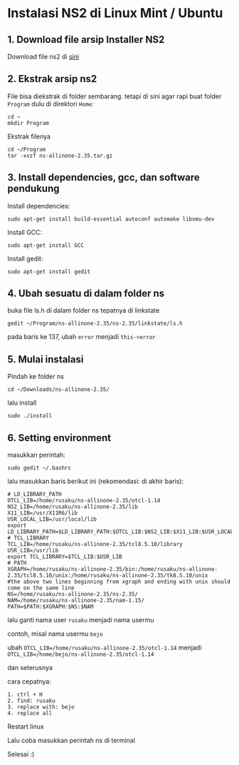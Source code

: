 # Instalasi NS2 di Linux Mint / Ubuntu
## 1. Download file arsip Installer NS2
Download file ns2 di [sini](http://sourceforge.net/projects/nsnam/files/latest/download)
## 2. Ekstrak arsip ns2
File bisa diekstrak di folder sembarang. tetapi di sini agar rapi buat folder `Program` dulu di direktori `Home`:
	
	cd ~
	mkdir Program
Ekstrak filenya
	
	cd ~/Program
	tar -xvzf ns-allinone-2.35.tar.gz

## 3. Install dependencies, gcc, dan software pendukung
Install dependencies:
	
	sudo apt-get install build-essential autoconf automake libxmu-dev
Install GCC:
	
	sudo apt-get install GCC

Install gedit:

	sudo apt-get install gedit


## 4. Ubah sesuatu di dalam folder ns
buka file ls.h di dalam folder ns tepatnya di linkstate

	gedit ~/Program/ns-allinone-2.35/ns-2.35/linkstate/ls.h
pada baris ke 137, ubah `error` menjadi `this->error`

## 5. Mulai instalasi
Pindah ke folder ns

	cd ~/Downloads/ns-allinone-2.35/
lalu install

	sudo ./install

## 6. Setting environment
masukkan perintah:

	sudo gedit ~/.bashrc
lalu masukkan baris berikut ini (rekomendasi: di akhir baris):

	# LD_LIBRARY_PATH
	OTCL_LIB=/home/rusaku/ns-allinone-2.35/otcl-1.14
	NS2_LIB=/home/rusaku/ns-allinone-2.35/lib
	X11_LIB=/usr/X11R6/lib
	USR_LOCAL_LIB=/usr/local/lib
	export LD_LIBRARY_PATH=$LD_LIBRARY_PATH:$OTCL_LIB:$NS2_LIB:$X11_LIB:$USR_LOCAL_LIB
	# TCL_LIBRARY
	TCL_LIB=/home/rusaku/ns-allinone-2.35/tcl8.5.10/library
	USR_LIB=/usr/lib
	export TCL_LIBRARY=$TCL_LIB:$USR_LIB
	# PATH
	XGRAPH=/home/rusaku/ns-allinone-2.35/bin:/home/rusaku/ns-allinone-2.35/tcl8.5.10/unix:/home/rusaku/ns-allinone-2.35/tk8.5.10/unix
	#the above two lines beginning from xgraph and ending with unix should come on the same line
	NS=/home/rusaku/ns-allinone-2.35/ns-2.35/ 
	NAM=/home/rusaku/ns-allinone-2.35/nam-1.15/ 
	PATH=$PATH:$XGRAPH:$NS:$NAM

lalu ganti nama user `rusaku` menjadi nama usermu

contoh, misal nama usermu `bejo`

ubah `OTCL_LIB=/home/rusaku/ns-allinone-2.35/otcl-1.14` menjadi `OTCL_LIB=/home/bejo/ns-allinone-2.35/otcl-1.14`

dan seterusnya

cara cepatnya:

	1. ctrl + H
	2. find: rusaku
	3. replace with: bejo
	4. replace all

Restart linux

Lalu coba masukkan perintah ns di terminal

Selesai :)